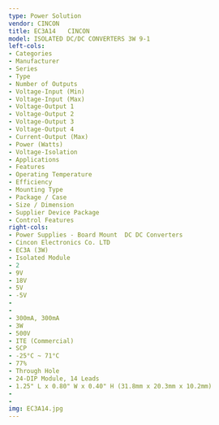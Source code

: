 ```yaml
---
type: Power Solution
vendor: CINCON
title: EC3A14　　CINCON
model: ISOLATED DC/DC CONVERTERS 3W 9-1
left-cols: 
- Categories
- Manufacturer
- Series
- Type
- Number of Outputs
- Voltage-Input (Min)
- Voltage-Input (Max)
- Voltage-Output 1
- Voltage-Output 2
- Voltage-Output 3
- Voltage-Output 4
- Current-Output (Max)
- Power (Watts)
- Voltage-Isolation
- Applications
- Features
- Operating Temperature
- Efficiency
- Mounting Type
- Package / Case
- Size / Dimension
- Supplier Device Package
- Control Features
right-cols: 
- Power Supplies - Board Mount  DC DC Converters
- Cincon Electronics Co. LTD
- EC3A (3W)
- Isolated Module
- 2
- 9V
- 18V
- 5V
- -5V
- 
- 
- 300mA, 300mA
- 3W
- 500V
- ITE (Commercial)
- SCP
- -25°C ~ 71°C
- 77%
- Through Hole
- 24-DIP Module, 14 Leads
- 1.25" L x 0.80" W x 0.40" H (31.8mm x 20.3mm x 10.2mm)
- 
- 
img: EC3A14.jpg
---
```

